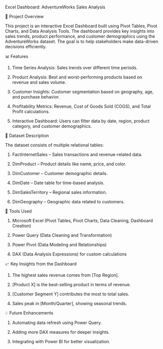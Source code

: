 Excel Dashboard: AdventureWorks Sales Analysis

📌 Project Overview

This project is an interactive Excel Dashboard built using Pivot Tables, Pivot Charts, and Data Analysis Tools. The dashboard provides key insights into sales trends, product performance, and customer demographics using the AdventureWorks dataset. The goal is to help stakeholders make data-driven decisions efficiently.

📊 Features

1. Time Series Analysis: Sales trends over different time periods.

2. Product Analysis: Best and worst-performing products based on revenue and sales volume.

3. Customer Insights: Customer segmentation based on geography, age, and purchase behavior.

4. Profitability Metrics: Revenue, Cost of Goods Sold (COGS), and Total Profit calculations.

5. Interactive Dashboard: Users can filter data by date, region, product category, and customer demographics.

📂 Dataset Description

The dataset consists of multiple relational tables:

1. FactInternetSales – Sales transactions and revenue-related data.

2. DimProduct – Product details like name, price, and color.

3. DimCustomer – Customer demographic details.

4. DimDate – Date table for time-based analysis.

5. DimSalesTerritory – Regional sales information.

6. DimGeography – Geographic data related to customers.

🔧 Tools Used

1. Microsoft Excel (Pivot Tables, Pivot Charts, Data Cleaning, Dashboard Creation)

2. Power Query (Data Cleaning and Transformation)

3. Power Pivot (Data Modeling and Relationships)

4. DAX (Data Analysis Expressions) for custom calculations

📈 Key Insights from the Dashboard

1. The highest sales revenue comes from [Top Region].

2. [Product X] is the best-selling product in terms of revenue.

3. [Customer Segment Y] contributes the most to total sales.

4. Sales peak in [Month/Quarter], showing seasonal trends.

💡 Future Enhancements

1. Automating data refresh using Power Query.

2. Adding more DAX measures for deeper insights.

3. Integrating with Power BI for better visualization.
